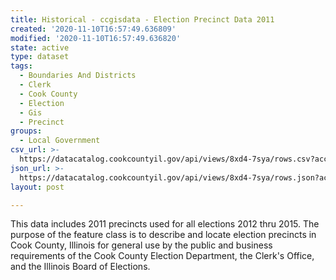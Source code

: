 ```yaml
---
title: Historical - ccgisdata - Election Precinct Data 2011
created: '2020-11-10T16:57:49.636809'
modified: '2020-11-10T16:57:49.636820'
state: active
type: dataset
tags:
  - Boundaries And Districts
  - Clerk
  - Cook County
  - Election
  - Gis
  - Precinct
groups:
  - Local Government
csv_url: >-
  https://datacatalog.cookcountyil.gov/api/views/8xd4-7sya/rows.csv?accessType=DOWNLOAD
json_url: >-
  https://datacatalog.cookcountyil.gov/api/views/8xd4-7sya/rows.json?accessType=DOWNLOAD
layout: post

---
```

This data includes 2011 precincts used for all elections 2012 thru 2015. The purpose of the feature class is to describe and locate election precincts in Cook County, Illinois for general use by the public and business requirements of the Cook County Election Department, the Clerk's Office, and the Illinois Board of Elections.
